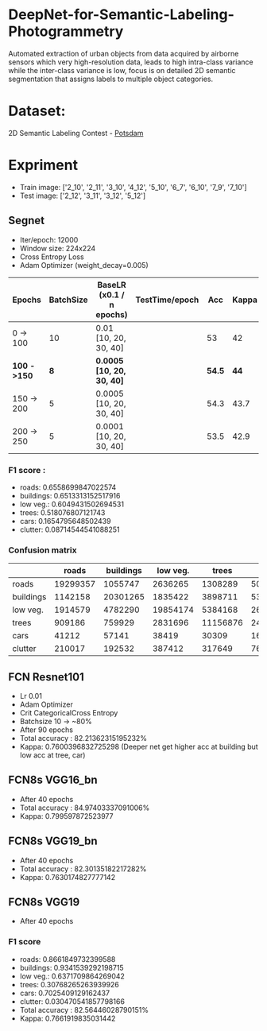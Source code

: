 # DeepNet-for-Semantic-Labeling-Photogrammetry
Automated extraction of urban objects from data acquired by airborne sensors which very high-resolution data,  leads to high intra-class variance while the inter-class variance is low, focus is on detailed 2D semantic segmentation that assigns labels to multiple object categories.
# Dataset: 
2D Semantic Labeling Contest - [Potsdam](http://www2.isprs.org/commissions/comm3/wg4/2d-sem-label-potsdam.html)
# Expriment
* Train image:  ['2_10', '2_11', '3_10', '4_12', '5_10', '6_7', '6_10', '7_9', '7_10']
* Test image: ['2_12', '3_11', '3_12', '5_12']
## Segnet
* Iter/epoch: 12000
* Window size: 224x224
* Cross Entropy Loss
* Adam Optimizer (weight_decay=0.005) 

| Epochs     | BatchSize | BaseLR (x0.1 / n epochs) | TestTime/epoch | Acc  | Kappa |
|------------|-----------|--------------------------|----------------|------|-------|
| 0 -> 100   | 10        | 0.01 [10, 20, 30, 40]    |                | 53   | 42    |
| **100 ->150**  | **8**         | **0.0005 [10, 20, 30, 40]**  |                | **54.5** | **44**   |
| 150 -> 200 | 5         | 0.0005 [10, 20, 30, 40]  |                | 54.3 | 43.7  |
| 200 -> 250 | 5         | 0.0001 [10, 20, 30, 40]  |                | 53.5 | 42.9  |
### F1 score :
* roads: 0.6558699847022574
* buildings: 0.6513313152517916
* low veg.: 0.6049431502694531
* trees: 0.518076807121743
* cars: 0.1654795648502439
* clutter: 0.08714544541088251
### Confusion matrix
|           | roads    | buildings | low veg. | trees    | cars    | clutter |
|-----------|----------|-----------|----------|----------|---------|---------|
| roads     | 19299357 | 1055747   | 2636265  | 1308289  | 5060542 | 5974458 |
| buildings | 1142158  | 20301265  | 1835422  | 3898711  | 5305991 | 2705301 |
| low veg.  | 1914579  | 4782290   | 19854174 | 5384168  | 2620030 | 3501172 |
| trees     | 909186   | 759929    | 2831696  | 11156876 | 2427509 | 2889157 |
| cars      | 41212    | 57141     | 38419    | 30309    | 1628656 | 78783   |
| clutter   | 210017   | 192532    | 387412   | 317649   | 766826  | 812563  |
## FCN Resnet101
* Lr 0.01 
* Adam Optimizer
* Crit CategoricalCross Entropy
* Batchsize 10
-> ~80%
* After 90 epochs
* Total accuracy : 82.21362315195232%
* Kappa: 0.7600396832725298 (Deeper net get higher acc at building but low acc at tree, car)
## FCN8s VGG16_bn
* After 40 epochs
* Total accuracy : 84.97403337091006%
* Kappa: 0.799597872523977
## FCN8s VGG19_bn
* After 40 epochs
* Total accuracy : 82.30135182217282%
* Kappa: 0.7630174827777142
## FCN8s VGG19
* After 40 epochs
### F1 score
* roads: 0.8661849732399588
* buildings: 0.9341539292198715
* low veg.: 0.6371709864269042
* trees: 0.30768265263939926
* cars: 0.7025409129162437
* clutter: 0.030470541857798166
* Total accuracy : 82.56446028790151%
* Kappa: 0.7661919835031442
